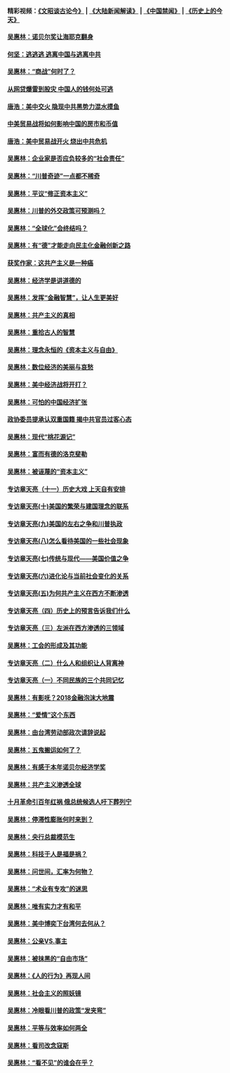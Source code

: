 #### 精彩视频：[《文昭谈古论今》](https://github.com/gfw-breaker/wenzhao/blob/master/README.md?t=12061831) | [《大陆新闻解读》](https://github.com/gfw-breaker/ntdtv-comedy/blob/master/README.md?t=12061831) | [《中国禁闻》](https://github.com/gfw-breaker/ntdtv-news/blob/master/README.md?t=12061831) | [《历史上的今天》](https://github.com/gfw-breaker/today-in-history/blob/master/README.md?t=12061831) 

#### [吴惠林：诺贝尔奖让海耶克翻身](../pages/nsc423/n10890049.md?t=12061831) 

#### [何坚：逃逃逃 逃离中国与逃离中共](../pages/nsc423/n10592891.md?t=12061831) 

#### [吴惠林：“商战”何时了？](../pages/nsc423/n10573558.md?t=12061831) 

#### [从网贷爆雷到股灾 中国人的钱何处可逃](../pages/nsc423/n10572800.md?t=12061831) 

#### [唐浩：美中交火 隐现中共黑势力混水摸鱼](../pages/nsc423/n10544040.md?t=12061831) 

#### [中美贸易战将如何影响中国的房市和币值](../pages/nsc423/n10543697.md?t=12061831) 

#### [唐浩：美中贸易战开火 烧出中共危机](../pages/nsc423/n10540126.md?t=12061831) 

#### [吴惠林：企业家是否应负较多的“社会责任”](../pages/nsc423/n10535022.md?t=12061831) 

#### [吴惠林：“川普奇迹”一点都不稀奇](../pages/nsc423/n10512808.md?t=12061831) 

#### [吴惠林：平议“修正资本主义”](../pages/nsc423/n10495724.md?t=12061831) 

#### [吴惠林：川普的外交政策可预测吗？](../pages/nsc423/n10462387.md?t=12061831) 

#### [吴惠林：“全球化”会终结吗？](../pages/nsc423/n10452838.md?t=12061831) 

#### [吴惠林：有“德”才能走向民主化金融创新之路](../pages/nsc423/n10432292.md?t=12061831) 

#### [获奖作家：这共产主义是一种癌](../pages/nsc423/n10431541.md?t=12061831) 

#### [吴惠林：经济学是讲道德的](../pages/nsc423/n10398014.md?t=12061831) 

#### [吴惠林：发挥“金融智慧”，让人生更美好](../pages/nsc423/n10375019.md?t=12061831) 

#### [吴惠林：共产主义的真相](../pages/nsc423/n10351394.md?t=12061831) 

#### [吴惠林：重拾古人的智慧](../pages/nsc423/n10337691.md?t=12061831) 

#### [吴惠林：理念永恒的《资本主义与自由》](../pages/nsc423/n10316274.md?t=12061831) 

#### [吴惠林：数位经济的美丽与哀愁](../pages/nsc423/n10292946.md?t=12061831) 

#### [吴惠林：美中经济战将开打？](../pages/nsc423/n10258825.md?t=12061831) 

#### [吴惠林：可怕的中国经济扩张](../pages/nsc423/n10219147.md?t=12061831) 

#### [政协委员提承认双重国籍 揭中共官员过客心态](../pages/nsc423/n10208809.md?t=12061831) 

#### [吴惠林：现代“桃花源记”](../pages/nsc423/n10185234.md?t=12061831) 

#### [吴惠林：富而有德的洛克斐勒](../pages/nsc423/n10142264.md?t=12061831) 

#### [吴惠林：被诬蔑的“资本主义”](../pages/nsc423/n10124816.md?t=12061831) 

#### [专访章天亮（十一）历史大戏 上天自有安排](../pages/nsc423/n10094905.md?t=12061831) 

#### [专访章天亮(十)美国的繁荣与建国理念的联系](../pages/nsc423/n10094899.md?t=12061831) 

#### [专访章天亮(九)美国的左右之争和川普执政](../pages/nsc423/n10094889.md?t=12061831) 

#### [专访章天亮(八)怎么看待美国的一些社会现象](../pages/nsc423/n10094857.md?t=12061831) 

#### [专访章天亮(七)传统与现代——美国价值之争](../pages/nsc423/n10093140.md?t=12061831) 

#### [专访章天亮(六)进化论与当前社会变化的关系](../pages/nsc423/n10092036.md?t=12061831) 

#### [专访章天亮(五)为何共产主义在西方不断渗透](../pages/nsc423/n10083620.md?t=12061831) 

#### [专访章天亮（四）历史上的预言告诉我们什么](../pages/nsc423/n10083606.md?t=12061831) 

#### [专访章天亮（三）左派在西方渗透的三领域](../pages/nsc423/n10081115.md?t=12061831) 

#### [吴惠林：工会的形成及其功能](../pages/nsc423/n10080633.md?t=12061831) 

#### [专访章天亮（二）什么人和组织让人背离神](../pages/nsc423/n10076637.md?t=12061831) 

#### [专访章天亮（一）不同民族的三个共同记忆](../pages/nsc423/n10074188.md?t=12061831) 

#### [吴惠林：有影呒？2018金融泡沫大地震](../pages/nsc423/n10040534.md?t=12061831) 

#### [吴惠林：“爱情”这个东西](../pages/nsc423/n10019423.md?t=12061831) 

#### [吴惠林：由台湾劳动部政次请辞说起](../pages/nsc423/n9979679.md?t=12061831) 

#### [吴惠林：五鬼搬运如何了？](../pages/nsc423/n9925338.md?t=12061831) 

#### [吴惠林：有感于本年诺贝尔经济学奖](../pages/nsc423/n9871883.md?t=12061831) 

#### [吴惠林：共产主义渗透全球](../pages/nsc423/n9812748.md?t=12061831) 

#### [十月革命引百年红祸 俄总统候选人吁下葬列宁](../pages/nsc423/n9810182.md?t=12061831) 

#### [吴惠林：停滞性膨胀何时来到？](../pages/nsc423/n9764136.md?t=12061831) 

#### [吴惠林：央行总裁模范生](../pages/nsc423/n9728134.md?t=12061831) 

#### [吴惠林：科技于人是福是祸？](../pages/nsc423/n9672982.md?t=12061831) 

#### [吴惠林：问世间，汇率为何物？](../pages/nsc423/n9621788.md?t=12061831) 

#### [吴惠林：“术业有专攻”的迷思](../pages/nsc423/n9580363.md?t=12061831) 

#### [吴惠林：唯有实力才有和平](../pages/nsc423/n9529599.md?t=12061831) 

#### [吴惠林：美中博奕下台湾何去何从？](../pages/nsc423/n9483598.md?t=12061831) 

#### [吴惠林：公亲VS.事主](../pages/nsc423/n9425637.md?t=12061831) 

#### [吴惠林：被抹黑的“自由市场”](../pages/nsc423/n9351545.md?t=12061831) 

#### [吴惠林：《人的行为》再现人间](../pages/nsc423/n9296339.md?t=12061831) 

#### [吴惠林：社会主义的照妖镜](../pages/nsc423/n9243460.md?t=12061831) 

#### [吴惠林：冷眼看川普的政策“发夹弯”](../pages/nsc423/n9120684.md?t=12061831) 

#### [吴惠林：平等与效率如何两全](../pages/nsc423/n9075430.md?t=12061831) 

#### [吴惠林：看司改念寇斯](../pages/nsc423/n9024915.md?t=12061831) 

#### [吴惠林：“看不见”的谁会在乎？](../pages/nsc423/n8977488.md?t=12061831) 

